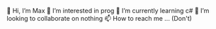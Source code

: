 👋 Hi, I’m Max
👀 I’m interested in prog
🌱 I’m currently learning c#
💞️ I’m looking to collaborate on nothing
📫 How to reach me ... (Don't)

<!---
Maxime-2160426/Maxime-2160426 is a ✨ special ✨ repository because its `README.md` (this file) appears on your GitHub profile.
You can click the Preview link to take a look at your changes.
--->

